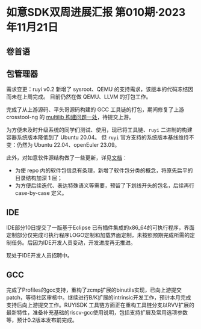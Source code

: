 # 如意SDK双周进展汇报  第010期·2023年11月21日

## 卷首语

## 包管理器

需求变更：ruyi v0.2 新增了 sysroot、QEMU 的支持需求，该版本的代码冻结因而未在上周完成。
目前仍然在做 QEMU、LLVM 的打包工作。

完成了从上游源码、平头哥源码构建的 GCC 工具链的打包，期间修复了上游 crosstool-ng 的 [multilib 构建问题一处](https://github.com/xen0n/crosstool-ng/commit/12db6b2d83fe9deec1607813a63ee92e135a93c9)，待提交上游。

为方便未及时升级系统的同学们测试、使用，现已将工具链、`ruyi` 二进制的构建容器系统版本降低到了 Ubuntu 20.04。
但 `ruyi` 官方支持的系统版本基线维持不变：仍然为 Ubuntu 22.04、openEuler 23.09。

此外，对如意软件源结构做了一些更新，详见[文档](https://github.com/ruyisdk/ruyi/blob/main/docs/repo-structure.md)：

* 为使 repo 内的软件包信息有条理，新增了软件包分类的概念，将原先扁平的目录结构加深 1 层；
* 为方便后续迭代、表达特殊语义等需要，预留了下划线开头的包名，后续再行 case-by-case 定义。

## IDE

IDE部分10日提交了一版基于Eclipse 已有插件集成的x86_64的可执行程序，界面定制部分仅完成可执行程序LOGO定制和加载界面定制，未按照预期完成所需的定制任务。后因为IDE开发人员变动，开发进度再无推进。

现处于IDE开发人员招聘中。

## GCC
完成了Profiles的gcc支持，重构了zcmp扩展的binutils实现，已向上游提交patch，等待社区审核中。继续进行B/K扩展的intrinsic开发工作，预计本月完成支持后向上游提交工作。RUYISDK 工具链方面正在重构工具链分支以RVV扩展的最新特性，准备补充基础的riscv-gcc使用说明，包括支持扩展及常用选项参数等，预计0.2版本发布前完成。
